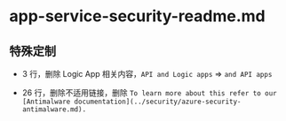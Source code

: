 # app-service-security-readme.md

## 特殊定制

* 3 行，删除 Logic App 相关内容，`API and Logic apps` => `and API apps`

* 26 行，删除不适用链接，删除 `To learn more about this refer to our [Antimalware documentation](../security/azure-security-antimalware.md).`